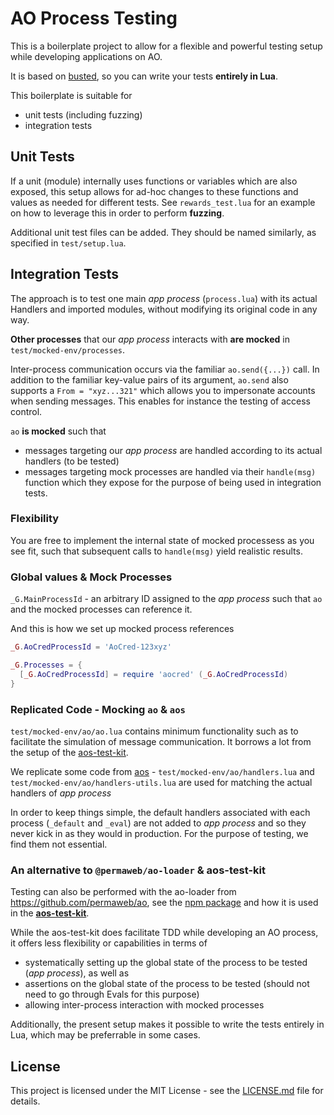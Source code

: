 # AO Process Testing

This is a boilerplate project to allow for a flexible and powerful testing setup while developing applications on AO.

It is based on [busted](https://luarocks.org/modules/lunarmodules/busted), so you can write your tests **entirely in Lua**.

This boilerplate is suitable for
- unit tests (including fuzzing) 
- integration tests

## Unit Tests

If a unit (module) internally uses functions or variables which are also exposed, this setup allows for ad-hoc changes to these functions and values as needed for different tests. See `rewards_test.lua` for an example on how to leverage this in order to perform **fuzzing**.

Additional unit test files can be added. They should be named similarly, as specified in `test/setup.lua`.

## Integration Tests

The approach is to test one main *app process* (`process.lua`) with its actual Handlers and imported modules, without modifying its original code in any way.

**Other processes** that our *app process* interacts with **are mocked** in `test/mocked-env/processes`.

Inter-process communication occurs via the familiar `ao.send({...})` call.
In addition to the familiar key-value pairs of its argument, `ao.send` also supports a `From = "xyz...321"` which allows you to impersonate accounts when sending messages. This enables for instance the testing of access control.

`ao` **is mocked** such that
- messages targeting our *app process* are handled according to its actual handlers (to be tested)
- messages targeting mock processes are handled via their `handle(msg)` function which they expose for the purpose of being used in integration tests.

### Flexibility 

You are free to implement the internal state of mocked processess as you see fit, such that subsequent calls to `handle(msg)` yield realistic results.

### Global values & Mock Processes

`_G.MainProcessId` - an arbitrary ID assigned to the *app process* such that `ao` and the mocked processes can reference it.

And this is how we set up mocked process references

```lua
_G.AoCredProcessId = 'AoCred-123xyz'

_G.Processes = {
  [_G.AoCredProcessId] = require 'aocred' (_G.AoCredProcessId)
}
```

### Replicated Code - Mocking `ao` & `aos`

`test/mocked-env/ao/ao.lua` contains minimum functionality such as to facilitate the simulation of message communication. It borrows a lot from the setup of the [aos-test-kit](https://github.com/permaweb/aos-test-kit).

We replicate some code from [aos](https://github.com/permaweb/aos.git) - `test/mocked-env/ao/handlers.lua` and `test/mocked-env/ao/handlers-utils.lua` are used for matching the actual handlers of *app process*

In order to keep things simple, the default handlers associated with each process (`_default` and `_eval`) are not added to *app process* and so they never kick in as they would in production.
For the purpose of testing, we find them not essential.

### An alternative to `@permaweb/ao-loader` & aos-test-kit

Testing can also be performed with the ao-loader from https://github.com/permaweb/ao, see the [npm package](https://www.npmjs.com/package/@permaweb/ao-loader?activeTab=readme) and how it is used in the [**aos-test-kit**](https://github.com/permaweb/aos-test-kit).

While the aos-test-kit does facilitate TDD while developing an AO process, it offers less flexibility or capabilities in terms of 
- systematically setting up the global state of the process to be tested (*app process*), as well as 
- assertions on the global state of the process to be tested (should not need to go through Evals for this purpose)
- allowing inter-process interaction with mocked processes

Additionally, the present setup makes it possible to write the tests entirely in Lua, which may be preferrable in some cases.


## License

This project is licensed under the MIT License - see the [LICENSE.md](LICENSE.md) file for details.